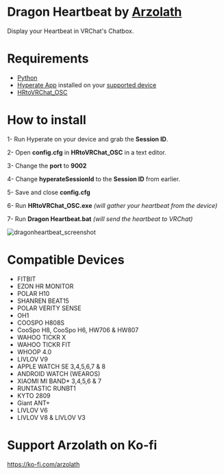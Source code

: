 # Dragon Heartbeat by [Arzolath](https://arzolath.com)
Display your Heartbeat in VRChat's Chatbox.

# Requirements
- [Python](https://www.python.org/downloads/)
- [Hyperate App](https://www.hyperate.io/downloads) installed on your [supported device](https://www.hyperate.io/supported-devices)
- [HRtoVRChat_OSC](https://hrtovrchat.fortnite.lol/download#h.w34oohk7gucz)

# How to install
1- Run Hyperate on your device and grab the **Session ID**.

2- Open **config.cfg** in **HRtoVRChat_OSC** in a text editor.

3- Change the **port** to **9002**

4- Change **hyperateSessionId** to the **Session ID** from earlier.

5- Save and close **config.cfg**

6- Run **HRtoVRChat_OSC.exe** *(will gather your heartbeat from the device)*

7- Run **Dragon Heartbeat.bat** *(will send the heartbeat to VRChat)*

![dragonheartbeat_screenshot](https://github.com/arzolath/dragonheartbeat/assets/20831147/d72a4912-4f92-46ff-a156-00d7299af6b0)

# Compatible Devices
- FITBIT
- EZON HR MONITOR
- POLAR H10
- SHANREN BEAT15
- POLAR VERITY SENSE
- OH1
- COOSPO H808S
- CooSpo H8, CooSpo H6, HW706 & HW807
- WAHOO TICKR X
- WAHOO TICKR FIT
- WHOOP 4.0
- LIVLOV V9
- APPLE WATCH SE 3,4,5,6,7 & 8
- ANDROID WATCH (WEAROS)
- XIAOMI MI BAND* 3,4,5,6 & 7
- RUNTASTIC RUNBT1
- KYTO 2809
- Giant ANT+
- LIVLOV V6
- ‍LIVLOV V8 & LIVLOV V3

# Support Arzolath on Ko-fi
https://ko-fi.com/arzolath
